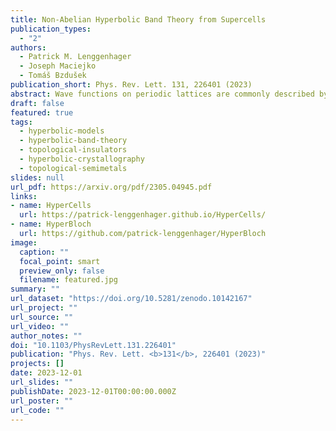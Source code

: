 ```yaml
---
title: Non-Abelian Hyperbolic Band Theory from Supercells
publication_types:
  - "2"
authors:
  - Patrick M. Lenggenhager
  - Joseph Maciejko
  - Tomáš Bzdušek
publication_short: Phys. Rev. Lett. 131, 226401 (2023)
abstract: Wave functions on periodic lattices are commonly described by Bloch band theory. Besides Abelian Bloch states labeled by a momentum vector, hyperbolic lattices support non-Abelian Bloch states that have so far eluded analytical treatments. By adapting the solid-state-physics notions of supercells and zone folding, we devise a method for the systematic construction of non-Abelian Bloch states. The method applies Abelian band theory to sequences of supercells, recursively built as symmetric aggregates of smaller cells, and enables a rapidly convergent computation of bulk spectra and eigenstates for both gapless and gapped tight-binding models. Our supercell method provides an efficient means of approximating the thermodynamic limit and marks a pivotal step toward a complete band-theoretic characterization of hyperbolic lattices.
draft: false
featured: true
tags:
  - hyperbolic-models
  - hyperbolic-band-theory
  - topological-insulators
  - hyperbolic-crystallography
  - topological-semimetals
slides: null
url_pdf: https://arxiv.org/pdf/2305.04945.pdf
links:
- name: HyperCells
  url: https://patrick-lenggenhager.github.io/HyperCells/
- name: HyperBloch
  url: https://github.com/patrick-lenggenhager/HyperBloch
image:
  caption: ""
  focal_point: smart
  preview_only: false
  filename: featured.jpg
summary: ""
url_dataset: "https://doi.org/10.5281/zenodo.10142167"
url_project: ""
url_source: ""
url_video: ""
author_notes: ""
doi: "10.1103/PhysRevLett.131.226401"
publication: "Phys. Rev. Lett. <b>131</b>, 226401 (2023)"
projects: []
date: 2023-12-01
url_slides: ""
publishDate: 2023-12-01T00:00:00.000Z
url_poster: ""
url_code: ""
---
```

